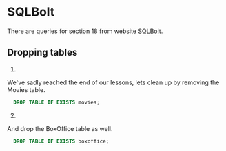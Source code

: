 # SQLBolt
There are queries for section 18 from website [SQLBolt](https://sqlbolt.com/lesson/dropping_tables).

## Dropping tables

1. 
We've sadly reached the end of our lessons, lets clean up by removing the Movies table.
```sql
  DROP TABLE IF EXISTS movies;
```
2. 
And drop the BoxOffice table as well.
```sql
  DROP TABLE IF EXISTS boxoffice;
```